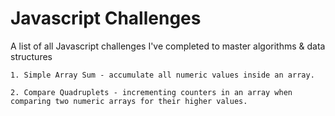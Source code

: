 # Javascript Challenges
A list of all Javascript challenges I've completed to master algorithms & data structures

    1. Simple Array Sum - accumulate all numeric values inside an array.

    2. Compare Quadruplets - incrementing counters in an array when comparing two numeric arrays for their higher values.
